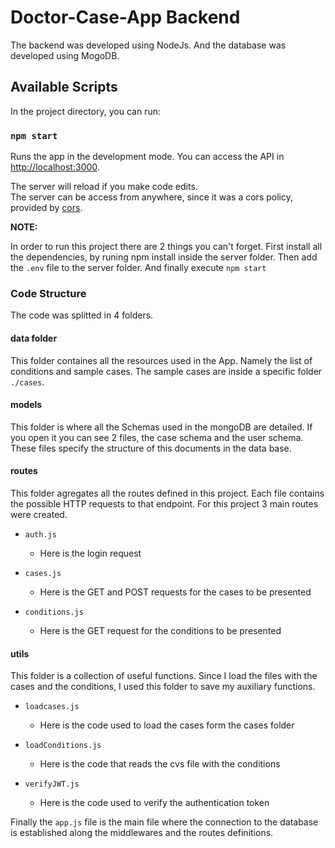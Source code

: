 # Doctor-Case-App Backend

The backend was developed using NodeJs. And the database was developed using MogoDB. 

## Available Scripts

In the project directory, you can run:

### `npm start`

Runs the app in the development mode. You can access the API in [http://localhost:3000](http://localhost:3000).

The server will reload if you make code edits.\
The server can be access from anywhere, since it was a cors policy, provided by [cors](https://www.npmjs.com/package/cors).


**NOTE:** 

In order to run this project there are 2 things you can't forget. First install all the dependencies, by runing npm install inside the server folder. Then add the <code>.env</code> file to the server folder. 
And finally execute <code>npm start</code>

### Code Structure

The code was splitted in 4 folders. 

#### **data folder**

This folder containes all the resources used in the App. Namely the list of conditions and sample cases. The sample cases are inside a specific folder <code>./cases</code>.

#### **models**

This folder is where all the Schemas used in the mongoDB are detailed. If you open it you can see 2 files, the case schema and the user schema. These files specify the structure of this documents in the data base. 

#### **routes**

This folder agregates all the routes defined in this project. Each file contains the possible HTTP requests to that endpoint. For this project 3 main routes were created. 

- <code>auth.js</code>
    - Here is the login request

- <code>cases.js</code>
    - Here is the GET and POST requests for the cases to be presented

- <code>conditions.js</code>
    - Here is the GET request for the conditions to be presented



#### **utils**

This folder is a collection of useful functions. Since I load the files with the cases and the conditions, I used this folder to save my auxiliary functions. 

- <code>loadcases.js</code>
    - Here is the code used to load the cases form the cases folder

- <code>loadConditions.js</code>
    - Here is the code that reads the cvs file with the conditions

- <code>verifyJWT.js</code>
    - Here is the code used to verify the authentication token


Finally the <code>app.js</code> file is the main file where the connection to the database is established along the middlewares and the routes definitions.